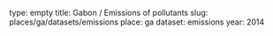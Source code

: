 type: empty
title: Gabon / Emissions of pollutants
slug: places/ga/datasets/emissions
place: ga
dataset: emissions
year: 2014

